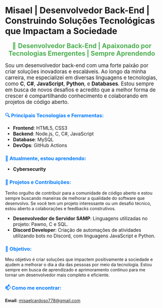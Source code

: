 # Misael | Desenvolvedor Back-End | Construindo Soluções Tecnológicas que Impactam a Sociedade

<div style="text-align: center; font-size: 1.5em; color: #4CAF50;">
    🚀 <strong>Desenvolvedor Back-End | Apaixonado por Tecnologias Emergentes | Sempre Aprendendo</strong>
</div>

<p style="font-size: 1.2em;">Sou um desenvolvedor back-end com uma forte paixão por criar soluções inovadoras e escaláveis. Ao longo da minha carreira, me especializei em diversas linguagens e tecnologias, como <strong>C</strong>, <strong>C#</strong>, <strong>JavaScript</strong>, <strong>Python</strong>, e <strong>Databases</strong>. Estou sempre em busca de novos desafios e acredito que a melhor forma de crescer é compartilhando conhecimento e colaborando em projetos de código aberto.</p>

<h3 style="color: #007bff;">🔍 Principais Tecnologias e Ferramentas:</h3>
<ul style="font-size: 1.1em;">
    <li><strong>Frontend</strong>: HTML5, CSS3</li>
    <li><strong>Backend</strong>: Node.js, C, C#, JavaScript</li>
    <li><strong>Database</strong>: MySQL</li>
    <li><strong>DevOps</strong>: GitHub Actions</li>
</ul>

<h3 style="color: #007bff;">🌱 Atualmente, estou aprendendo:</h3>
<ul style="font-size: 1.1em;">
    <li><strong>Cybersecurity</strong></li>
</ul>

<h3 style="color: #007bff;">🔧 Projetos e Contribuições:</h3>
<p>Tenho orgulho de contribuir para a comunidade de código aberto e estou sempre buscando maneiras de melhorar a qualidade do software que desenvolvo. Se você tem um projeto interessante ou um desafio técnico, estou aberto a colaborações e feedbacks construtivos.</p>

<ul style="font-size: 1.1em;">
    <li><strong>Desenvolvedor de Servidor SAMP</strong>: Linguagens utilizadas no projeto: Pawno, C e SQL.</li>
    <li><strong>Discord Developer</strong>: Criação de automações de atividades utilizando bots no Discord, com linguagens JavaScript e Python.</li>
</ul>

<h3 style="color: #007bff;">🎯 Objetivo:</h3>
<p>Meu objetivo é criar soluções que impactem positivamente a sociedade e ajudem a melhorar o dia a dia das pessoas por meio da tecnologia. Estou sempre em busca de aprendizado e aprimoramento contínuo para me tornar um desenvolvedor mais completo e eficiente.</p>

<h3 style="color: #007bff;">📫 Como me encontrar:</h3>
<p><strong>Email</strong>: <a href="mailto:misaelcardoso778@gmail.com">misaelcardoso778@gmail.com</a></p>

